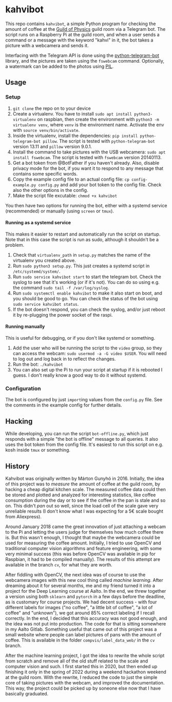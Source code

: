 # kahvibot

This repo contains `kahvibot`, a simple Python program for checking the amount of coffee at the
[Guild of Physics](http://www.fyysikkokilta.fi/) guild room via a Telegram bot.
The script runs on a Raspberry Pi at the guild room, and when a user sends a
command or a message with the keyword "kahvi" in it, the bot takes a picture
with a webcamera and sends it.

Interfacing with the Telegram API is done using the
[python-telegram-bot](https://github.com/python-telegram-bot/python-telegram-bot)
library, and the pictures are taken using the `fswebcam` command. Optionally, a
watermark can be added to the photos using
[PIL](https://pillow.readthedocs.io/en/stable/).


## Usage
### Setup

1. `git clone` the repo on to your device
1. Create a virtualenv. You have to install `sudo apt install python3-virtualenv` on raspbian, then create the environment with `python3 -m virtualenv venv`, where `venv` is the environment name. Activate the env with `source venv/bin/activate`.
1. Inside the virtualenv, install the dependencies: `pip install python-telegram-bot pillow`. The script is tested with `python-telegram-bot` version 13.11 and `pillow` version 9.0.1.
1. Install the command to take pictures with the USB webcamera: `sudo apt install fswebcam`. The script is tested with `fswebcam` version 20140113.
1. Get a bot token from @BotFather if you haven't already. Also, disable privacy mode for the bot, if you want it to respond to any message that contains some specific words.
1. Copy the example config file to an actual config file: `cp config-example.py config.py` and add your bot token to the config file. Check also the other options in the config.
1. Make the script file excutable: `chmod +x kahvibot`

You then have two options for running the bot, either with a systemd service (recommended) or manually (using `screen` or `tmux`).

#### Running as a systemd service
This makes it easier to restart and automatically run the script on startup.
Note that in this case the script is run as sudo, although it shouldn't be a
problem.

1. Check that `virtualenv_path` in `setup.py` matches the name of the virtualenv you created above.
1. Run `sudo python3 setup.py`. This just creates a systemd script in `/etc/systemd/system/`.
1. Run `sudo service kahvibot start` to start the telegram bot. Check the syslog to see that it's working (or if it's not). You can do so using e.g. the command `sudo tail -f /var/log/syslog`.
1. Run `sudo systemctl enable kahvibot` to make it also start on boot, and you should be good to go. You can check the status of the bot using `sudo service kahvibot status`.
1. If the bot doesn't respond, you can check the syslog, and/or just reboot it by re-plugging the power socket of the raspi.

#### Running manually
This is useful for debugging, or if you don't like systemd or something.

1. Add the user who will be running the script to the `video` group, so they can access the webcam: `sudo usermod -a -G video $USER`. You will need to log out and log back in to reflect the changes.
1. Run the bot: `./kahvibot`
1. You can also set up the Pi to run your script at startup if it is rebooted I guess. I don't really know a good way to do it without systemd.

### Configuration

The bot is configured by just `import`ing values from the `config.py` file. See the comments in the example config for further details.


## Hacking

While developing, you can run the script `bot-offline.py`, which just responds with a simple "the bot is offline" message to all queries. It also uses the bot token from the config file. It's easiest to run this script on e.g. kosh inside `tmux` or something.


## History

Kahvibot was originally written by Márton Gunyhó in 2016. Initially, the idea
of this project was to _measure_ the amount of coffee at the guild room, by
hacking a cheap digital kitchen scale. The measured coffee data could then be
stored and plotted and analyzed for interesting statistics, like coffee
consumption during the day or to see if the coffee in the pan is stale and so
on. This didn't _pan_ out so well, since the load cell of the scale gave very
unreliable results (I don't know what I was expecting for a 5€ scale bought
from Aliexpress).

Around January 2018 came the great innovation of just attaching a webcam to the
Pi and letting the users judge for themselves how much coffee there is. But
this wasn't enough, I thought that maybe the webcamera could be used for
measuring the coffee amount. Initially, I tried to use OpenCV and traditional
computer vision algorithms and feature engineering, with some very minimal
success (this was before OpenCV was available in pip for Raspbian, it had to be
compiled manually). The results of this attempt are available in the branch
`cv`, for what they are worth.

After fiddling with OpenCV, the next idea was of course to use the webcamera
images with this new cool thing called _machine learning_. After dreaming about
it for several months, me and my friend turned it into a project for the Deep
Learning course at Aalto. In the end, we threw together a version using both
`sklearn` and `pytorch` in a few days before the deadline, as is customary for
course projects. We had decent success - with four different labels for images
("no coffee", "a little bit of coffee", "a lot of coffee" and "unknown"), we
got around 85% correct labeling if I recall correctly. In the end, I decided
that this accuracy was not good enough, and the idea was not put into
production. The code for that is sitting somewhere in my Aalto Gitlab.
Something useful that came out of this project was a small website where people
can label pictures of pans with the amount of coffee. This is available in the
folder `compvis/label_data_web/` in the `cv` branch.

After the machine learning project, I got the idea to rewrite the whole script
from scratch and remove all of the old stuff related to the scale and computer
vision and such. I first started this in 2020, but then ended up finishing it
only in the spring of 2022 during a weekend hackathon weekend at the guild
room. With the rewrite, I reduced the code to just the simple core of taking
pictures with the webcam, and improved the documentation. This way, the project
could be picked up by soneone else now that I have basically graduated.
